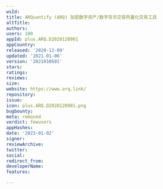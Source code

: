 ```yaml
---
wsId: 
title: ARQuantify (ARQ) 加密数字资产/数字货币交易所量化交易工具
altTitle: 
authors: 
users: 100
appId: plus.ARQ.D2020120901
appCountry: 
released: '2020-12-09'
updated: '2021-01-06'
version: '2021010601'
stars: 
ratings: 
reviews: 
size: 
website: https://www.arq.link/
repository: 
issue: 
icon: plus.ARQ.D2020120901.png
bugbounty: 
meta: removed
verdict: fewusers
appHashes: 
date: '2023-01-02'
signer: 
reviewArchive: 
twitter: 
social: 
redirect_from: 
developerName: 
features: 

---
```


